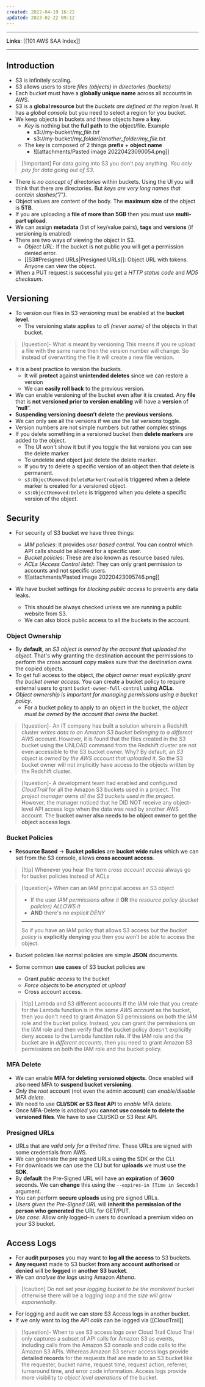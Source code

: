 ```yaml
---
created: 2022-04-19 16:22
updated: 2023-02-22 09:12
---
```

---
**Links**: [[101 AWS SAA Index]]

---
## Introduction
- S3 is infinitely scaling.
- S3 allows users to store *files (objects)* in *directories (buckets)*
- Each bucket must have a **globally unique name** across all accounts in AWS.
- S3 is a **global resource** but the *buckets are defined at the region level*. It has a *global console* but you need to select a region for you bucket.
- We keep objects in buckets and these objects have a **key**. 
	- *Key* is nothing but the **full path** to the object/file. Example
		- s3://my-bucket/*my_file.txt*
		- s3://my-bucket/*my_folderl/another_folder/my_file.txt*
	- The key is composed of 2 things **prefix** + **object name**
		- ![[attachments/Pasted image 20220423090054.png]]

> [!important] For data going into S3 you don’t pay anything. *You only pay for data going out of S3*.

- There is *no concept of directories* within buckets. Using the UI you will think that there are directories. But *keys are very long names that contain slashes(”/”)*.
- Object values are content of the body. The **maximum size** of the object is **5TB**.
- If you are uploading a **file of more than 5GB** then you must use **multi-part upload**.
- We can assign **metadata** (list of key/value pairs), **tags** and **versions** (if versioning is enabled)
- There are two ways of viewing the object in S3.
	- *Object URL*: If the bucket is not public you will get a permission denied error.
	- [[S3#Presigned URLs|Presigned URLs]]: Object URL with tokens. Anyone can view the object.
- When a PUT request is successful you get a *HTTP status code* and *MD5 checksum*.

## Versioning
- To version our files in S3 *versioning* must be enabled at the **bucket level**.
	- The versioning state applies to *all (never some)* of the objects in that bucket.

> [!question]- What is meant by versioning
> This means if you re upload a file with the same name then the version number will change. So instead of overwriting the file it will create a new file version.

- It is a best practice to version the buckets.
    - It will **protect** against **unintended deletes** since we can restore a version
    - We can **easily roll back** to the previous version.
- We can enable versioning of the bucket even after it is created. Any **file** that is **not versioned prior to version enabling** will have a **version** of “**null**”.
- **Suspending versioning** **doesn’t** **delete** the **previous versions**.
- We can only see all the versions if we use the *list versions* toggle.
- Version numbers are not simple numbers but rather complex strings
- If you delete something in a versioned bucket then **delete markers** are added to the object. 
	- The UI won't show it but if you toggle the list versions you can see the delete marker
	- To undelete and object just delete the delete marker.
	- If you try to delete a specific version of an object then that delete is permanent.
	- `s3:ObjectRemoved:DeleteMarkerCreated` is triggered when a delete marker is created for a versioned object.
	- `s3:ObjectRemoved:Delete` is triggered when you delete a specific version of the object.

## Security 
- For security of S3 bucket we have three things:
	- *IAM policies*: It provides *user based control*. You can control which API calls should be allowed for a specific user.
	- *Bucket policies*: These are also known as resource based rules.
	- *ACLs (Access Control lists)*: They can only grant permission to accounts and not specific users.
	- ![[attachments/Pasted image 20220423095746.png]]

- We have bucket settings for *blocking public access* to prevents any data leaks. 
	- This should be always checked unless we are running a public website from S3.
	- We can also block public access to all the buckets in the account.

### Object Ownership
- By **default**, an *S3 object is owned by the account that uploaded the object*. That's why granting the destination account the permissions to perform the cross account copy makes sure that the destination owns the copied objects. 
-  To get full access to the object, *the object owner must explicitly grant the bucket owner access*. You can create a bucket policy to require external users to grant `bucket-owner-full-control` using **ACLs**.
- *Object ownership is important for managing permissions using a bucket policy*. 
	- For a bucket policy to apply to an object in the bucket, the *object must be owned by the account that owns the bucket*. 

> [!question]- An IT company has built a solution wherein a Redshift cluster *writes data to an Amazon S3 bucket belonging to a different AWS account*. However, it is found that the files created in the S3 bucket using the UNLOAD command from the Redshift cluster are not even accessible to the S3 bucket owner. Why?
> By default, an *S3 object is owned by the AWS account that uploaded it*. So the S3 bucket owner will not implicitly have access to the objects written by the Redshift cluster.

> [!question]- A development team had enabled and configured *CloudTrail* for all the Amazon S3 buckets used in a project. The *project manager owns all the S3 buckets used in the project*. However, the manager noticed that he DID NOT receive any object-level API access logs when the data was read by another AWS account.
> The **bucket owner also needs to be object owner to get the object access logs**.

### Bucket Policies
- **Resource Based** → **Bucket policies** are **bucket wide rules** which we can set from the S3 console, allows **cross account access**.

> [!tip] Whenever you hear the term *cross account access* always go for bucket policies instead of ACLs

> [!question]+ When can an IAM principal access an S3 object
> - If  the user *lAM permissions allow it* **OR** the *resource policy (bucket policies) ALLOWS it*
> - **AND** there's *no explicit DENY*
> ---
> So if you have an IAM policy that allows S3 access but the *bucket policy* is **explicitly denying** you then you won’t be able to access the object.

- Bucket policies like normal policies are simple **JSON** documents.

-   Some common **use cases** of S3 bucket policies are
    - Grant *public access* to the bucket
    - *Force objects* to be *encrypted at upload*
	- Cross account access.

> [!tip] Lambda and S3 different accounts
> If the IAM role that you create for the Lambda function is in the *same AWS account* as the bucket, then you don't need to grant Amazon S3 permissions on both the IAM role and the bucket policy. Instead, you can grant the permissions on the IAM role and then verify that the bucket policy doesn't explicitly deny access to the Lambda function role. 
> If the IAM role and the bucket are in *different accounts*, then you need to grant Amazon S3 permissions on both the IAM role and the bucket policy.

### MFA Delete
- We can enable **MFA for deleting versioned objects.** Once enabled will also need MFA to **suspend bucket versioning**.
- *Only* the *root* account (not even the admin account) can *enable/disable* *MFA delete*.
- We need to use **CLI/SDK or S3 Rest API** to *enable* MFA delete.
- Once MFA-Delete is *enabled* you **cannot use console to delete the versioned files**. We have to use CLI/SKD or S3 Rest API.

### Presigned URLs
- URLs that are *valid only for a limited time*. These URLs are signed with some credentials from AWS.
- We can generate the pre signed URLs using the SDK or the CLI.
-   For downloads we can use the CLI but for **uploads** we must use the **SDK**.
-   By **default** the Pre-Signed URL will have an **expiration** of **3600** seconds. We can **change** this using the `--expires-in [Time in Seconds]` argument.
- You can perform **secure uploads** using pre signed URLs.
- *Users given the Pre-Signed URL* will **inherit the permission of the person who generated** the URL for GET/PUT.
- *Use case*: Allow only logged-in users to download a premium video on your S3 bucket.

## Access Logs
- For **audit purposes** you may want to **log all the access** to S3 buckets.
- **Any request** made to S3 bucket **from any account** **authorised** or **denied** will be **logged** in **another** **S3 bucket**.
- We can *analyse the logs* using Amazon *Athena*.

> [!caution] Do not *set your logging bucket to be the monitored bucket* otherwise there will be a *logging loop* and the *size will grow exponentially*.

- For logging and audit we can store S3 Access logs in another bucket.
- If we only want to log the *API calls* can be logged via [[CloudTrail]]

> [!question]- When to use S3 access logs over Cloud Trail
> Cloud Trail only captures a subset of API calls for Amazon S3 as events, including calls from the Amazon S3 console and code calls to the Amazon S3 APIs.
> Whereas Amazon S3 server access logs provide **detailed records** for the requests that are made to an S3 bucket like the requester, bucket name, request time, request action, referrer, turnaround time, and error code information. Access logs provide more visibility to *object level operations* of the bucket.

